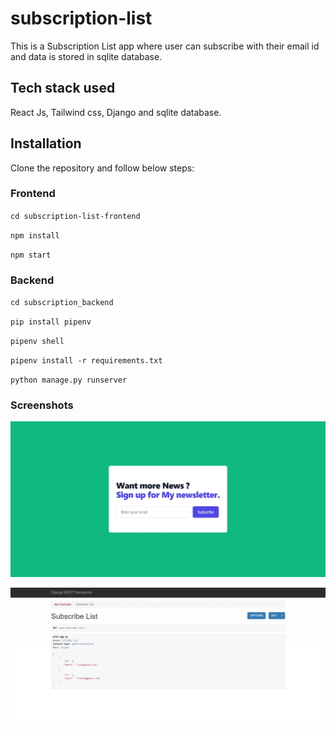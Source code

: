 # subscription-list

This is a Subscription List app where user can subscribe with their email id and data is stored in sqlite database.

## Tech stack used

React Js, Tailwind css, Django and sqlite database.

## Installation

Clone the repository and follow below steps:

### Frontend

`cd subscription-list-frontend`

`npm install`

`npm start`

### Backend

`cd subscription_backend`

`pip install pipenv`

`pipenv shell`

`pipenv install -r requirements.txt`

`python manage.py runserver`

### Screenshots

![alt text](https://github.com/nikhiltatpati/subscription-list/blob/main/images/screen.jpg?raw=true)

![alt text](https://github.com/nikhiltatpati/subscription-list/blob/main/images/subscribe-list.jpg?raw=true)
